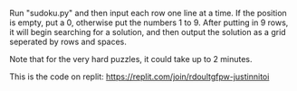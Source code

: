 Run "sudoku.py" and then input each row one line at a time. If the position is empty, put a 0, otherwise put the numbers 1 to 9. After putting in 9 rows, it will begin searching for a solution, and then output the solution as a grid seperated by rows and spaces.

Note that for the very hard puzzles, it could take up to 2 minutes.

This is the code on replit: https://replit.com/join/rdoultgfpw-justinnitoi
